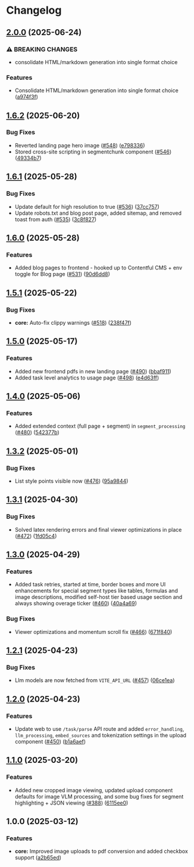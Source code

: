 # Changelog

## [2.0.0](https://github.com/lumina-ai-inc/chunkr/compare/chunkr-web-v1.6.2...chunkr-web-v2.0.0) (2025-06-24)


### ⚠ BREAKING CHANGES

* consolidate HTML/markdown generation into single format choice

### Features

* Consolidate HTML/markdown generation into single format choice ([a974f3f](https://github.com/lumina-ai-inc/chunkr/commit/a974f3fbc2bd9158ca052c21a121b479e0eb7613))

## [1.6.2](https://github.com/lumina-ai-inc/chunkr/compare/chunkr-web-v1.6.1...chunkr-web-v1.6.2) (2025-06-20)


### Bug Fixes

* Reverted landing page hero image ([#548](https://github.com/lumina-ai-inc/chunkr/issues/548)) ([e798336](https://github.com/lumina-ai-inc/chunkr/commit/e7983361fdbb9243c055f2444cacb55aa6072a78))
* Stored cross-site scripting in segmentchunk component ([#546](https://github.com/lumina-ai-inc/chunkr/issues/546)) ([49334b7](https://github.com/lumina-ai-inc/chunkr/commit/49334b788e742f7453c8987e856b57dcb56f0773))

## [1.6.1](https://github.com/lumina-ai-inc/chunkr/compare/chunkr-web-v1.6.0...chunkr-web-v1.6.1) (2025-05-28)


### Bug Fixes

* Update default for high resolution to true ([#536](https://github.com/lumina-ai-inc/chunkr/issues/536)) ([37cc757](https://github.com/lumina-ai-inc/chunkr/commit/37cc757ea41acce4a662a127bc141e77b56cda03))
* Update robots.txt and blog post page, added sitemap, and removed toast from auth  ([#535](https://github.com/lumina-ai-inc/chunkr/issues/535)) ([3c8f827](https://github.com/lumina-ai-inc/chunkr/commit/3c8f82701d4ff40f932b24607da2dfd394f31e60))

## [1.6.0](https://github.com/lumina-ai-inc/chunkr/compare/chunkr-web-v1.5.1...chunkr-web-v1.6.0) (2025-05-28)


### Features

* Added blog pages to frontend - hooked up to Contentful CMS + env toggle for Blog page ([#531](https://github.com/lumina-ai-inc/chunkr/issues/531)) ([90d6dd8](https://github.com/lumina-ai-inc/chunkr/commit/90d6dd88aa5e6cd0bb0580185a6f4fbf3523e35d))

## [1.5.1](https://github.com/lumina-ai-inc/chunkr/compare/chunkr-web-v1.5.0...chunkr-web-v1.5.1) (2025-05-22)


### Bug Fixes

* **core:** Auto-fix clippy warnings ([#518](https://github.com/lumina-ai-inc/chunkr/issues/518)) ([238f47f](https://github.com/lumina-ai-inc/chunkr/commit/238f47fdaf5d2e62d12448424d1018eb1803b8f8))

## [1.5.0](https://github.com/lumina-ai-inc/chunkr/compare/chunkr-web-v1.4.0...chunkr-web-v1.5.0) (2025-05-17)


### Features

* Added new frontend pdfs in new landing page ([#490](https://github.com/lumina-ai-inc/chunkr/issues/490)) ([bbaf911](https://github.com/lumina-ai-inc/chunkr/commit/bbaf911f205b2f81b723577155e6b5adff246a65))
* Added task level analytics to usage page ([#498](https://github.com/lumina-ai-inc/chunkr/issues/498)) ([e4d63ff](https://github.com/lumina-ai-inc/chunkr/commit/e4d63ffb86c9d790c8bb13cf0cf71642d2f19e2b))

## [1.4.0](https://github.com/lumina-ai-inc/chunkr/compare/chunkr-web-v1.3.2...chunkr-web-v1.4.0) (2025-05-06)


### Features

* Added extended context (full page + segment) in `segment_processing` ([#480](https://github.com/lumina-ai-inc/chunkr/issues/480)) ([542377b](https://github.com/lumina-ai-inc/chunkr/commit/542377b904aef5fb215bdea3f837315a23eb37de))

## [1.3.2](https://github.com/lumina-ai-inc/chunkr/compare/chunkr-web-v1.3.1...chunkr-web-v1.3.2) (2025-05-01)


### Bug Fixes

* List style points visible now ([#476](https://github.com/lumina-ai-inc/chunkr/issues/476)) ([95a9844](https://github.com/lumina-ai-inc/chunkr/commit/95a98449bf6b6c8f0befd728ceb8206656966b8d))

## [1.3.1](https://github.com/lumina-ai-inc/chunkr/compare/chunkr-web-v1.3.0...chunkr-web-v1.3.1) (2025-04-30)


### Bug Fixes

* Solved latex rendering errors and final viewer optimizations in place ([#472](https://github.com/lumina-ai-inc/chunkr/issues/472)) ([1fd05c4](https://github.com/lumina-ai-inc/chunkr/commit/1fd05c4ca3b499ddeb7549dbf03988a4e30ea1a8))

## [1.3.0](https://github.com/lumina-ai-inc/chunkr/compare/chunkr-web-v1.2.1...chunkr-web-v1.3.0) (2025-04-29)


### Features

* Added task retries, started at time, border boxes and more UI enhancements for special segment types like tables, formulas and image descriptions, modified self-host tier based usage section and always showing overage ticker ([#460](https://github.com/lumina-ai-inc/chunkr/issues/460)) ([40a4a69](https://github.com/lumina-ai-inc/chunkr/commit/40a4a6987f82fa01a5cadcbedeee4264bcdb7916))


### Bug Fixes

* Viewer optimizations and momentum scroll fix ([#466](https://github.com/lumina-ai-inc/chunkr/issues/466)) ([671f840](https://github.com/lumina-ai-inc/chunkr/commit/671f84083eb796b9a120e3ad3f57c7a61cbfcde3))

## [1.2.1](https://github.com/lumina-ai-inc/chunkr/compare/chunkr-web-v1.2.0...chunkr-web-v1.2.1) (2025-04-23)


### Bug Fixes

* Llm models are now fetched from `VITE_API_URL` ([#457](https://github.com/lumina-ai-inc/chunkr/issues/457)) ([06ce1ea](https://github.com/lumina-ai-inc/chunkr/commit/06ce1eaa98048753fd065ddb00908b54914f4857))

## [1.2.0](https://github.com/lumina-ai-inc/chunkr/compare/chunkr-web-v1.1.0...chunkr-web-v1.2.0) (2025-04-23)


### Features

* Update web to use `/task/parse` API route and added `error_handling`, `llm_processing`, `embed_sources` and tokenization settings in the upload component ([#450](https://github.com/lumina-ai-inc/chunkr/issues/450)) ([b1a6aef](https://github.com/lumina-ai-inc/chunkr/commit/b1a6aef41ff8d73daa9ba435e37219b98c765524))

## [1.1.0](https://github.com/lumina-ai-inc/chunkr/compare/chunkr-web-v1.0.0...chunkr-web-v1.1.0) (2025-03-20)


### Features

* Added new cropped image viewing, updated upload component defaults for image VLM processing, and some bug fixes for segment highlighting + JSON viewing ([#388](https://github.com/lumina-ai-inc/chunkr/issues/388)) ([6115ee0](https://github.com/lumina-ai-inc/chunkr/commit/6115ee08b785e94ed8432e4c75da98e32a42bea9))

## 1.0.0 (2025-03-12)


### Features

* **core:** Improved image uploads to pdf conversion and added checkbox support ([a2b65ed](https://github.com/lumina-ai-inc/chunkr/commit/a2b65ed182dcc07af1bccc5b4e98dec3a3335ed8))
